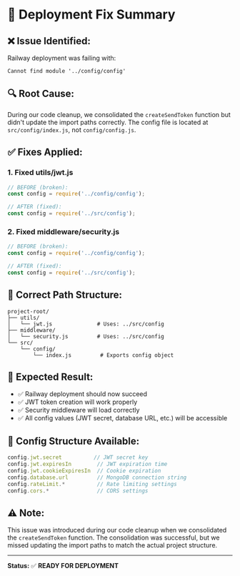 # 🚀 Deployment Fix Summary

## ❌ **Issue Identified:**
Railway deployment was failing with:
```
Cannot find module '../config/config'
```

## 🔍 **Root Cause:**
During our code cleanup, we consolidated the `createSendToken` function but didn't update the import paths correctly. The config file is located at `src/config/index.js`, not `config/config.js`.

## ✅ **Fixes Applied:**

### 1. **Fixed utils/jwt.js**
```javascript
// BEFORE (broken):
const config = require('../config/config');

// AFTER (fixed):
const config = require('../src/config');
```

### 2. **Fixed middleware/security.js**
```javascript
// BEFORE (broken):
const config = require('../config/config');

// AFTER (fixed):
const config = require('../src/config');
```

## 📁 **Correct Path Structure:**
```
project-root/
├── utils/
│   └── jwt.js              # Uses: ../src/config
├── middleware/
│   └── security.js         # Uses: ../src/config
└── src/
    └── config/
        └── index.js         # Exports config object
```

## 🎯 **Expected Result:**
- ✅ Railway deployment should now succeed
- ✅ JWT token creation will work properly
- ✅ Security middleware will load correctly
- ✅ All config values (JWT secret, database URL, etc.) will be accessible

## 🔧 **Config Structure Available:**
```javascript
config.jwt.secret          // JWT secret key
config.jwt.expiresIn        // JWT expiration time
config.jwt.cookieExpiresIn  // Cookie expiration
config.database.url         // MongoDB connection string
config.rateLimit.*          // Rate limiting settings
config.cors.*               // CORS settings
```

## ⚠️ **Note:**
This issue was introduced during our code cleanup when we consolidated the `createSendToken` function. The consolidation was successful, but we missed updating the import paths to match the actual project structure.

---
**Status:** ✅ **READY FOR DEPLOYMENT**
